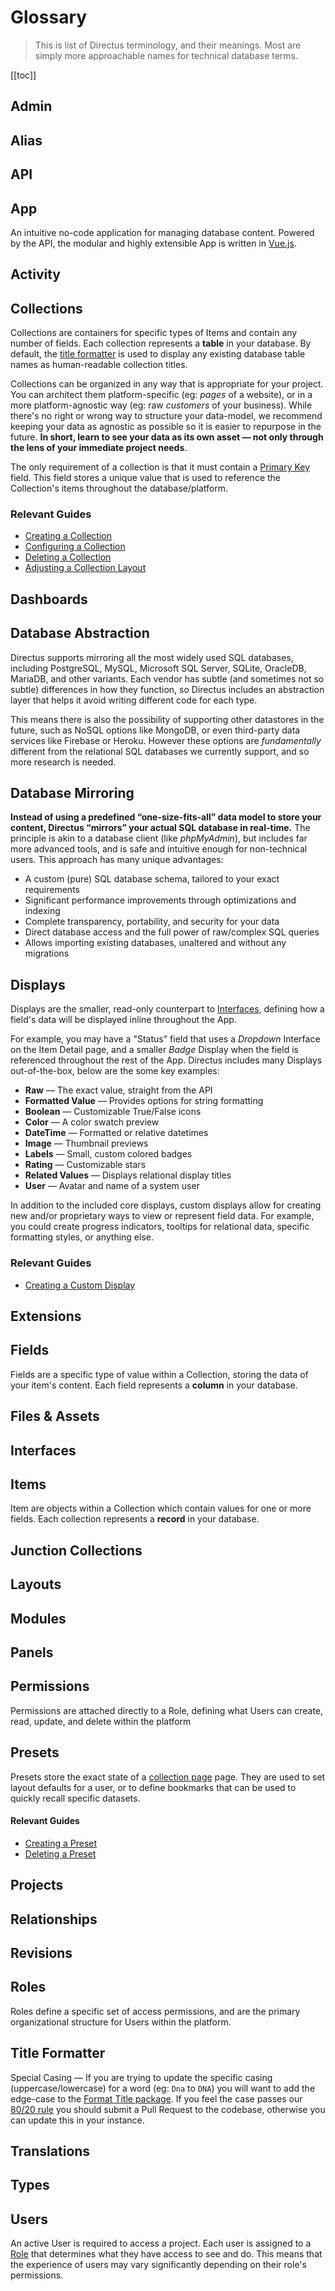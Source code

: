 # Glossary

> This is list of Directus terminology, and their meanings. Most are simply more approachable names for technical
> database terms.

[[toc]]

## Admin

## Alias

## API

## App

An intuitive no-code application for managing database content. Powered by the API, the modular and highly extensible
App is written in [Vue.js](https://vuejs.org).

## Activity

## Collections

Collections are containers for specific types of Items and contain any number of fields. Each collection represents a
**table** in your database. By default, the [title formatter](#) is used to display any existing database table names as
human-readable collection titles.

Collections can be organized in any way that is appropriate for your project. You can architect them platform-specific
(eg: _pages_ of a website), or in a more platform-agnostic way (eg: raw _customers_ of your business). While there's no
right or wrong way to structure your data-model, we recommend keeping your data as agnostic as possible so it is easier
to repurpose in the future. **In short, learn to see your data as its own asset — not only through the lens of your
immediate project needs**.

The only requirement of a collection is that it must contain a [Primary Key](#) field. This field stores a unique value
that is used to reference the Collection's items throughout the database/platform.

### Relevant Guides

- [Creating a Collection](/guides/collections/#creating-a-collection)
- [Configuring a Collection](/guides/collections/#configuring-a-collection)
- [Deleting a Collection](/guides/collections/#deleting-a-collection)
- [Adjusting a Collection Layout](/guides/collections/#adjusting-a-collection-layout)

## Dashboards

## Database Abstraction

Directus supports mirroring all the most widely used SQL databases, including PostgreSQL, MySQL, Microsoft SQL Server,
SQLite, OracleDB, MariaDB, and other variants. Each vendor has subtle (and sometimes not so subtle) differences in how
they function, so Directus includes an abstraction layer that helps it avoid writing different code for each type.

This means there is also the possibility of supporting other datastores in the future, such as NoSQL options like
MongoDB, or even third-party data services like Firebase or Heroku. However these options are _fundamentally_ different
from the relational SQL databases we currently support, and so more research is needed.

## Database Mirroring

**Instead of using a predefined “one-size-fits-all” data model to store your content, Directus “mirrors” your actual SQL
database in real-time.** The principle is akin to a database client (like _phpMyAdmin_), but includes far more advanced
tools, and is safe and intuitive enough for non-technical users. This approach has many unique advantages:

- A custom (pure) SQL database schema, tailored to your exact requirements
- Significant performance improvements through optimizations and indexing
- Complete transparency, portability, and security for your data
- Direct database access and the full power of raw/complex SQL queries
- Allows importing existing databases, unaltered and without any migrations

## Displays

Displays are the smaller, read-only counterpart to [Interfaces](#interfaces), defining how a field's data will be
displayed inline throughout the App.

For example, you may have a "Status" field that uses a _Dropdown_ Interface on the Item Detail page, and a smaller
_Badge_ Display when the field is referenced throughout the rest of the App. Directus includes many Displays
out-of-the-box, below are the some key examples:

- **Raw** — The exact value, straight from the API
- **Formatted Value** — Provides options for string formatting
- **Boolean** — Customizable True/False icons
- **Color** — A color swatch preview
- **DateTime** — Formatted or relative datetimes
- **Image** — Thumbnail previews
- **Labels** — Small, custom colored badges
- **Rating** — Customizable stars
- **Related Values** — Displays relational display titles
- **User** — Avatar and name of a system user

In addition to the included core displays, custom displays allow for creating new and/or proprietary ways to view or
represent field data. For example, you could create progress indicators, tooltips for relational data, specific
formatting styles, or anything else.

### Relevant Guides

- [Creating a Custom Display](/guides/displays)

## Extensions

## Fields

Fields are a specific type of value within a Collection, storing the data of your item's content. Each field represents
a **column** in your database.

## Files & Assets

## Interfaces

## Items

Item are objects within a Collection which contain values for one or more fields. Each collection represents a
**record** in your database.

## Junction Collections

## Layouts

## Modules

## Panels

## Permissions

Permissions are attached directly to a Role, defining what Users can create, read, update, and delete within the
platform

## Presets

Presets store the exact state of a [collection page](#) page. They are used to set layout defaults for a user, or to
define bookmarks that can be used to quickly recall specific datasets.

#### Relevant Guides

- [Creating a Preset](/guides/presets/#creating-a-preset)
- [Deleting a Preset](/guides/presets/#deleting-a-preset)

## Projects

## Relationships

## Revisions

## Roles

Roles define a specific set of access permissions, and are the primary organizational structure for Users within the
platform.

## Title Formatter

Special Casing — If you are trying to update the specific casing (uppercase/lowercase) for a word (eg: `Dna` to `DNA`)
you will want to add the edge-case to the
[Format Title package](https://github.com/directus/directus/tree/main/packages/format-title/src). If you feel the case
passes our [80/20 rule](https://docs.directus.io/contributing/introduction/#feature-requests) you should submit a Pull
Request to the codebase, otherwise you can update this in your instance.

## Translations

## Types

## Users

An active User is required to access a project. Each user is assigned to a [Role](/concepts/roles/) that determines what
they have access to see and do. This means that the experience of users may vary significantly depending on their role's
permissions.
